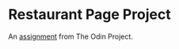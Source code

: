 # Restaurant Page Project
An [assignment](https://www.theodinproject.com/lessons/node-path-javascript-restaurant-page) from The Odin Project.